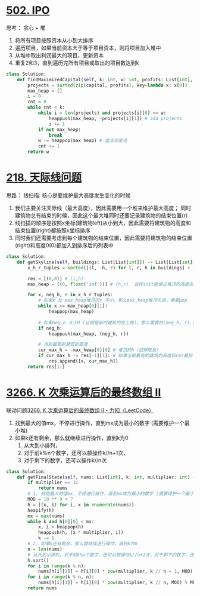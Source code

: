 # [502. IPO](https://leetcode.cn/problems/ipo/)
思考：
贪心 + 堆
1. 将所有项目按照资本从小到大排序
2. 遍历项目，如果当前资本大于等于项目资本，则将项目加入堆中
3. 从堆中取出利润最大的项目，更新资本
4. 重复2和3，直到遍历完所有项目或取出的项目数达到k
```python fold
class Solution:
    def findMaximizedCapital(self, k: int, w: int, profits: List[int], capital: List[int]) -> int:
        projects = sorted(zip(capital, profits), key=lambda x: x[0])
        max_heap = []
        i = 0
        cnt = 0
        while cnt < k:
            while i < len(projects) and projects[i][0] <= w:
                heappush(max_heap, -projects[i][1]) # add projects
                i += 1
            if not max_heap:
                break
            w -= heappop(max_heap) # 盘活现金流
            cnt += 1
        return w
```

# [218. 天际线问题](https://leetcode.cn/problems/the-skyline-problem/)
思路：
线扫描: 核心是要维护最大高度发生变化的时候
1. 我们主要关注天际线（最大高度），因此需要用一个堆来维护最大高度； 同时建筑物总有结束的时候，因此这个最大堆同时还要记录建筑物的结束位置(r)
2. 线扫描的顺序是按照x坐标(建筑物left)从小到大，因此需要将建筑物的高度和结束位置(right)都按照x坐标排序
3. 同时我们还需要考虑到每个建筑物的结束位置，因此需要将建筑物的结束位置(right)和高度0(0)都加入到排序后的列表中
```python fold
class Solution:
    def getSkyline(self, buildings: List[List[int]]) -> List[List[int]]:
        x_h_r_tuples = sorted([(l, -h, r) for l, r, h in buildings] + [(r, 0, 0) for _, r, _ in buildings])

        res = [(0,0)] # (l,h)
        max_heap = [(0, float('inf'))] # (h,r). 这样init能保证堆顶的高度永远是最高的 （可以看作是地平线）

        for x, neg_h, r in x_h_r_tuples:
            # 如果x 比 max_heap堆顶的r 不小，那么max_heap堆顶失效，需要pop
            while x >= max_heap[0][1]:
                heappop(max_heap)
            
            # 如果neg_h 大于0 (证明是新的建筑的左上角)，那么需要将(neg_h, r) 加入max_heap
            if neg_h:
                heappush(max_heap, (neg_h, r))

            # 当前最高的建筑的高度
            cur_max_h = -max_heap[0][0] # 堆顶的h（记得取反）
            if cur_max_h != res[-1][1]: # 如果当前最高的建筑的高度和res最后一个元素的高度不一样，那么需要将(x, cur_max_h) 加入res
                res.append([x, cur_max_h])
        return res[1:]
```

# [3266. K 次乘运算后的最终数组 II](https://leetcode.cn/problems/final-array-state-after-k-multiplication-operations-ii/)
联动问题[3266. K 次乘运算后的最终数组 II - 力扣（LeetCode）](https://leetcode.cn/problems/final-array-state-after-k-multiplication-operations-ii?envType=daily-question&envId=2024-12-14) 
1. 找到最大的值mx，不停进行操作，直到mx成为最小的数字 (需要维护一个最小堆)
2. 如果k还有剩余，那么就继续进行操作，直到k为0
	1. 从大到小排列，
	2. 对于前k%n个数字，还可以额操作k//n+1次，
	3. 对于剩下的数字，还可以操作k//n次
```python fold
class Solution:
    def getFinalState(self, nums: List[int], k: int, multiplier: int) -> List[int]:
        if multiplier == 1:
            return nums
        # 1. 找到最大的值mx，不停进行操作，直到mx成为最小的数字 (需要维护一个最小堆)
        MOD = 10 ** 9 + 7
        h = [(x, i) for i, x in enumerate(nums)]
        heapify(h)
        mx = max(nums)
        while k and h[0][0] < mx:
            x, i = heappop(h)
            heappush(h, (x * multiplier, i))
            k -= 1
        # 2. 如果k还有剩余，那么就继续进行操作，直到k为0
        n = len(nums)
        # 从大到小排列，对于前k%n个数字，还可以额操作k//n+1次，对于剩下的数字，还可以操作k//n次
        h.sort()
        for i in range(k % n):
            nums[h[i][1]] = h[i][0] * pow(multiplier, k // n + 1, MOD) % MOD
        for i in range(k % n, n):
            nums[h[i][1]] = h[i][0] * pow(multiplier, k // n, MOD) % MOD
        return nums
```